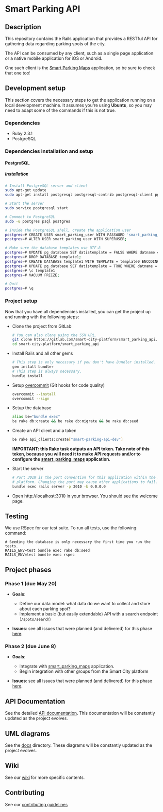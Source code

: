 # Smart Parking API

## Description

This repository contains the Rails application that provides a RESTful API for
gathering data regarding parking spots of the city.

The API can be consumed by any client, such as a single page application or a
native mobile application for iOS or Android.

One such client is the
[Smart Parking Maps](https://gitlab.com/smart-city-platform/smart_parking_maps)
application, so be sure to check that one too!

## Development setup

This section covers the necessary steps to get the application running on a
local development machine. It assumes you're using **Ubuntu**, so you may need
to adapt some of the commands if this is not true.

### Dependencies

- Ruby 2.3.1
- PostgreSQL

### Dependencies installation and setup

#### PostgreSQL

##### Installation

```bash
# Install PostgreSQL server and client
sudo apt-get update
sudo apt-get install postgresql postgresql-contrib postgresql-client pgadmin3

# Start the server
sudo service postgresql start

# Connect to PostgreSQL
sudo -u postgres psql postgres

# Inside the PostgreSQL shell, create the application user
postgres=# CREATE USER smart_parking_user WITH PASSWORD 'smart_parking_pass' CREATEDB;
postgres=# ALTER USER smart_parking_user WITH SUPERUSER;

# Make sure the database templates use UTF-8
postgres=# UPDATE pg_database SET datistemplate = FALSE WHERE datname = 'template1';
postgres=# DROP DATABASE template1;
postgres=# CREATE DATABASE template1 WITH TEMPLATE = template0 ENCODING = 'UNICODE';
postgres=# UPDATE pg_database SET datistemplate = TRUE WHERE datname = 'template1';
postgres=# \c template1
postgres=# VACUUM FREEZE;

# Quit
postgres=# \q
```

### Project setup

Now that you have all dependencies installed, you can get the project up and
running with the following steps:

- Clone the project from GitLab
  ```bash
  # You can also clone using the SSH URL.
  git clone https://gitlab.com/smart-city-platform/smart_parking_api.git smart-city-platform/smart_parking_api
  cd smart-city-platform/smart_parking_api
  ```

- Install Rails and all other gems
  ```bash
  # This step is only necessary if you don't have Bundler installed.
  gem install bundler
  # This step is always necessary.
  bundle install
  ```

- Setup [overcommit](https://github.com/brigade/overcommit) (Git hooks for code quality)
  ```bash
  overcommit --install
  overcommit --sign
  ```
- Setup the database
  ```bash
  alias be="bundle exec"
  be rake db:create && be rake db:migrate && be rake db:seed
  ```

- Create an API client and a token
  ```bash
  be rake api_clients:create["smart-parking-api-dev"]
  ```
  **IMPORTANT: this Rake task outputs an API token. Take note of this token,
  because you will need it to make API requests and/or to configure the
  [smart_parking_maps](https://gitlab.com/smart-city-platform/smart_parking_maps) application.**

- Start the server
  ```bash
  # Port 3010 is the port convention for this application within the Smart City
  # platform. Changing the port may cause other applications to fail.
  bundle exec rails server -p 3010 -b 0.0.0.0
  ```

- Open http://localhost:3010 in your browser. You should see the welcome page.

## Testing

We use RSpec for our test suite. To run all tests, use the following command:
```
# Seeding the database is only necessary the first time you run the tests.
RAILS_ENV=test bundle exec rake db:seed
RAILS_ENV=test bundle exec rspec
```

## Project phases

### Phase 1 (due May 20)

- **Goals**:
  - Define our data model: what data do we want to collect and store about each parking spot?
  - Implement a basic (but easily extendable) API with a search endpoint (`/spots/search`)

- **Issues**: see all issues that were planned (and delivered) for this phase [here](https://gitlab.com/smart-city-platform/smart_parking_api/issues?assignee_id=&author_id=&milestone_title=Phase+1&scope=all&sort=id_desc&state=all&issue_search=&).

### Phase 2 (due June 8)

- **Goals**:
  - Integrate with [smart\_parking\_maps](https://gitlab.com/smart-city-platform/smart_parking_maps) application.
  - Begin integration with other groups from the Smart City platform

- **Issues**: see all issues that were planned (and delivered) for this phase [here](https://gitlab.com/smart-city-platform/smart_parking_api/issues?assignee_id=&author_id=&milestone_title=Phase+2&scope=all&sort=id_desc&state=all&issue_search=&).

## API Documentation

See the detailed
[API documentation](https://gitlab.com/smart-city-platform/smart_parking_api/wikis/api-docs).
This documentation will be constantly updated as the project evolves.

## UML diagrams

See the [docs](https://gitlab.com/smart-city-platform/smart_parking_api/tree/master/docs) directory.
These diagrams will be constantly updated as the project evolves.

## Wiki

See our [wiki](https://gitlab.com/smart-city-platform/smart_parking_api/wikis/home) for more specific contents.

## Contributing

See our [contributing guidelines](https://gitlab.com/smart-city-platform/smart_parking_api/wikis/contributing)
